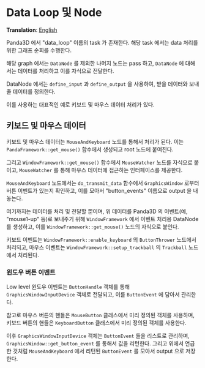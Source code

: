 # Data Loop 및 Node
**Translation**: [English](../../framework/data_loop_and_node.md)

Panda3D 에서 "data_loop" 이름의 task 가 존재한다. 해당 task 에서는 data 처리를 위한 그래프 순회를 수행한다.

해당 graph 에서는 `DataNode` 를 제외한 나머지 노드는 pass 하고, `DataNode` 에 대해서는
데이터를 처리하고 이를 자식으로 전달한다.

DataNode 에서는 `define_input` 과 `define_output` 을 사용하여, 받을 데이터와 보내줄 데이터를 정의한다.

이를 사용하는 대표적인 예로 키보드 및 마우스 데이터 처리가 있다.

## 키보드 및 마우스 데이터
키보드 및 마우스 데이터는 `MouseAndKeyboard` 노드를 통해서 처리가 된다.
이는 `PandaFramework::get_mouse()` 함수에서 생성되고 root 노드에 붙여진다.

그리고 `WindowFramework::get_mouse()` 함수에서 `MouseWatcher` 노드를 자식으로 붙이고,
`MouseWatcher` 를 통해 마우스 데이터에 접근하는 인터페이스를 제공한다.

`MouseAndKeyboard` 노드에서는 `do_transmit_data` 함수에서 `GraphicsWindow` 로부터 버튼 이벤트가 있는지 확인하고,
이를 모아서 "button_events" 이름으로 output 을 내놓는다.

여기까지는 데이터를 처리 및 전달할 뿐이며, 위 데이터를 Panda3D 의 이벤트(예, "mouse1-up" 등)로 보내주기 위해
`WindowFramework` 에서 이벤트 처리용 DataNode 를 생성하고, 이를 `WindowFramework::get_mouse()` 노드의 자식으로 붙인다.

키보드 이벤트는 `WindowFramework::enable_keyboard` 의 `ButtonThrower` 노드에서 처리되고,
마우스 이벤트는 `WindowFramework::setup_trackball` 의 `Trackball` 노드에서 처리된다.

### 윈도우 버튼 이벤트
Low level 윈도우 이벤트는 `ButtonHandle` 객체를 통해 `GraphicsWindowInputDevice` 객체로 전달되고,
이를 `ButtonEvent` 에 담아서 관리한다.

참고로 마우스 버튼의 핸들은 `MouseButton` 클래스에서 미리 정의된 객체를 사용하며,
키보드 버튼의 핸들은 `KeyboardButton` 클래스에서 미리 정의된 객체를 사용한다.

이후 `GraphicsWindowInputDevice` 객체는 `ButtonEvent` 들을 리스트로 관리하며, `GraphicsWindow::get_button_event` 를
통해서 값을 리턴한다. 그리고 위에서 언급한 것처럼 `MouseAndKeyboard` 에서 리턴된 `ButtonEvent` 를
모아서 output 으로 저장한다.
